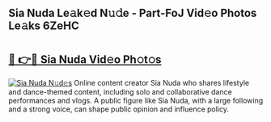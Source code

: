 ## Sia Nuda Le𝚊k𝚎d N𝚞𝚍e - Part-FoJ Vid𝚎o Photos Le𝚊ks 6ZeHC

# <h2><a href="http://fbc7e9.evod.top/?m=Sia+Nuda">🔗 👉🔴 Sia Nuda Vid𝚎o Ph𝚘t𝚘s</a></h2>

[![Sia Nuda N𝚞d𝚎s](https://i.imgur.com/8V9OHl7.gif)](http://fbc7e9.evod.top/?m=Sia+Nuda)
Online content creator Sia Nuda who shares lifestyle and dance-themed content, including solo and collaborative dance performances and vlogs. A public figure like Sia Nuda, with a large following and a strong voice, can shape public opinion and influence policy. 

